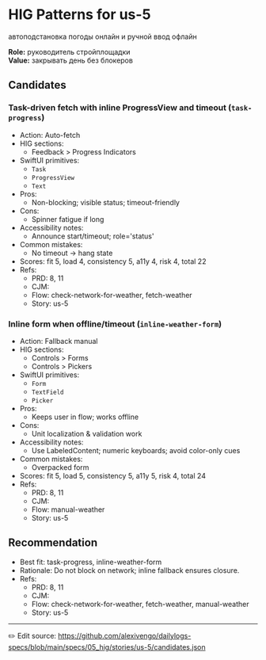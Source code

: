 # HIG Patterns for us-5

автоподстановка погоды онлайн и ручной ввод офлайн

**Role:** руководитель стройплощадки  
**Value:** закрывать день без блокеров

## Candidates
### Task-driven fetch with inline ProgressView and timeout (`task-progress`)
- Action: Auto-fetch
- HIG sections:
  - Feedback > Progress Indicators
- SwiftUI primitives:
  - `Task`
  - `ProgressView`
  - `Text`
- Pros:
  - Non-blocking; visible status; timeout-friendly
- Cons:
  - Spinner fatigue if long
- Accessibility notes:
  - Announce start/timeout; role='status'
- Common mistakes:
  - No timeout → hang state
- Scores: fit 5, load 4, consistency 5, a11y 4, risk 4, total 22
- Refs:
  - PRD: 8, 11
  - CJM: 
  - Flow: check-network-for-weather, fetch-weather
  - Story: us-5

### Inline form when offline/timeout (`inline-weather-form`)
- Action: Fallback manual
- HIG sections:
  - Controls > Forms
  - Controls > Pickers
- SwiftUI primitives:
  - `Form`
  - `TextField`
  - `Picker`
- Pros:
  - Keeps user in flow; works offline
- Cons:
  - Unit localization & validation work
- Accessibility notes:
  - Use LabeledContent; numeric keyboards; avoid color-only cues
- Common mistakes:
  - Overpacked form
- Scores: fit 5, load 5, consistency 5, a11y 5, risk 4, total 24
- Refs:
  - PRD: 8, 11
  - CJM: 
  - Flow: manual-weather
  - Story: us-5


## Recommendation
- Best fit: task-progress, inline-weather-form
- Rationale: Do not block on network; inline fallback ensures closure.
- Refs:
  - PRD: 8, 11
  - CJM: 
  - Flow: check-network-for-weather, fetch-weather, manual-weather
  - Story: us-5

---
✏️ Edit source: https://github.com/alexivengo/dailylogs-specs/blob/main/specs/05_hig/stories/us-5/candidates.json